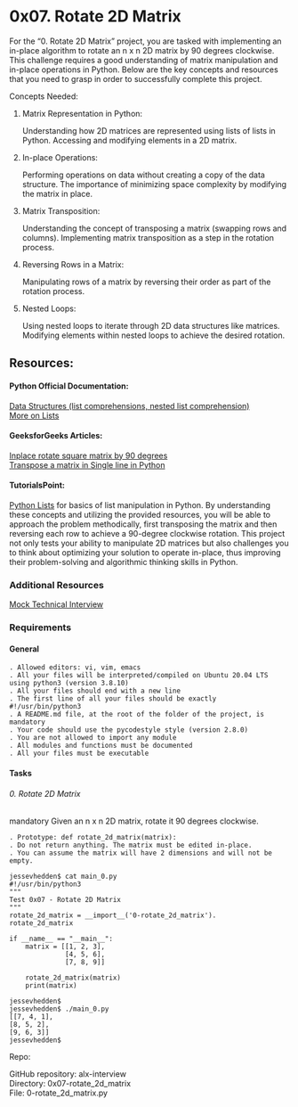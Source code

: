 # 0x07. Rotate 2D Matrix
For the “0. Rotate 2D Matrix” project, you are tasked with implementing an in-place algorithm to rotate an n x n 2D matrix by 90 degrees clockwise. This challenge requires a good understanding of matrix manipulation and in-place operations in Python. Below are the key concepts and resources that you need to grasp in order to successfully complete this project.

Concepts Needed:
1. Matrix Representation in Python:

    Understanding how 2D matrices are represented using lists of lists in Python.
    Accessing and modifying elements in a 2D matrix.
2. In-place Operations:

    Performing operations on data without creating a copy of the data structure.
    The importance of minimizing space complexity by modifying the matrix in place.
3. Matrix Transposition:

    Understanding the concept of transposing a matrix (swapping rows and columns).
    Implementing matrix transposition as a step in the rotation process.
4. Reversing Rows in a Matrix:

    Manipulating rows of a matrix by reversing their order as part of the rotation process.
5. Nested Loops:

    Using nested loops to iterate through 2D data structures like matrices.
    Modifying elements within nested loops to achieve the desired rotation.

## Resources:
#### Python Official Documentation:

[Data Structures (list comprehensions, nested list comprehension)](https://docs.python.org/3/tutorial/datastructures.html)<br>
[More on Lists](https://docs.python.org/3/tutorial/datastructures.html#more-on-lists)<br>
#### GeeksforGeeks Articles:<br>

[Inplace rotate square matrix by 90 degrees](https://intranet.alxswe.com/rltoken/9T8w4mtiIIRDtfLSmEmrLA)<br>
[Transpose a matrix in Single line in Python](https://intranet.alxswe.com/rltoken/JdIFvtej2hMW-Wd9ABHMOA)<br>
#### TutorialsPoint:<br>

[Python Lists](https://www.tutorialspoint.com/python/python_lists.htm) for basics of list manipulation in Python.
By understanding these concepts and utilizing the provided resources, you will be able to approach the problem methodically, first transposing the matrix and then reversing each row to achieve a 90-degree clockwise rotation. This project not only tests your ability to manipulate 2D matrices but also challenges you to think about optimizing your solution to operate in-place, thus improving their problem-solving and algorithmic thinking skills in Python.


### Additional Resources
[Mock Technical Interview](https://www.youtube.com/watch?v=yM9Xbi-MigE)<br>
### Requirements
#### General
    . Allowed editors: vi, vim, emacs
    . All your files will be interpreted/compiled on Ubuntu 20.04 LTS using python3 (version 3.8.10)
    . All your files should end with a new line
    . The first line of all your files should be exactly #!/usr/bin/python3
    . A README.md file, at the root of the folder of the project, is mandatory
    . Your code should use the pycodestyle style (version 2.8.0)
    . You are not allowed to import any module
    . All modules and functions must be documented
    . All your files must be executable

#### Tasks
###### 0. Rotate 2D Matrix
mandatory
Given an n x n 2D matrix, rotate it 90 degrees clockwise.

    . Prototype: def rotate_2d_matrix(matrix):
    . Do not return anything. The matrix must be edited in-place.
    . You can assume the matrix will have 2 dimensions and will not be empty.

    jessevhedden$ cat main_0.py
    #!/usr/bin/python3
    """
    Test 0x07 - Rotate 2D Matrix
    """
    rotate_2d_matrix = __import__('0-rotate_2d_matrix').    rotate_2d_matrix

    if __name__ == "__main__":
        matrix = [[1, 2, 3],
                  [4, 5, 6],
                  [7, 8, 9]]

        rotate_2d_matrix(matrix)
        print(matrix)

    jessevhedden$
    jessevhedden$ ./main_0.py
    [[7, 4, 1],
    [8, 5, 2],
    [9, 6, 3]]
    jessevhedden$

Repo:<br>

GitHub repository: alx-interview<br>
Directory: 0x07-rotate_2d_matrix<br>
File: 0-rotate_2d_matrix.py<br>


